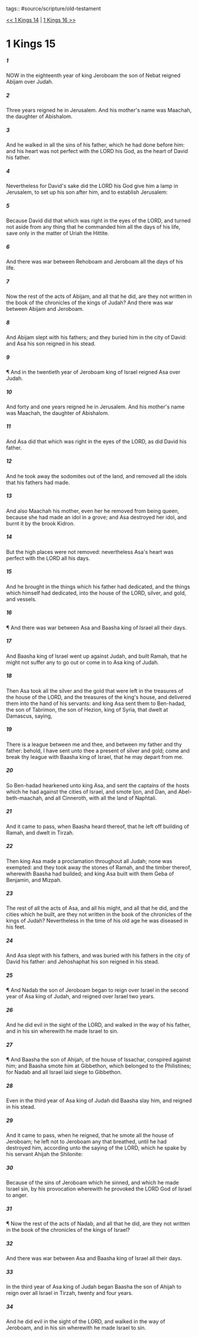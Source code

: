 tags:: #source/scripture/old-testament

[<< 1 Kings 14](old-testament/11_1_Kings/1_Kings_14.md) | [1 Kings 16 >>](old-testament/11_1_Kings/1_Kings_16.md)

# 1 Kings 15

##### 1

NOW in the eighteenth year of king Jeroboam the son of Nebat reigned Abijam over Judah.

##### 2

Three years reigned he in Jerusalem. And his mother's name was Maachah, the daughter of Abishalom.

##### 3

And he walked in all the sins of his father, which he had done before him: and his heart was not perfect with the LORD his God, as the heart of David his father.

##### 4

Nevertheless for David's sake did the LORD his God give him a lamp in Jerusalem, to set up his son after him, and to establish Jerusalem:

##### 5

Because David did that which was right in the eyes of the LORD, and turned not aside from any thing that he commanded him all the days of his life, save only in the matter of Uriah the Hittite.

##### 6

And there was war between Rehoboam and Jeroboam all the days of his life.

##### 7

Now the rest of the acts of Abijam, and all that he did, are they not written in the book of the chronicles of the kings of Judah? And there was war between Abijam and Jeroboam.

##### 8

And Abijam slept with his fathers; and they buried him in the city of David: and Asa his son reigned in his stead.

##### 9

¶ And in the twentieth year of Jeroboam king of Israel reigned Asa over Judah.

##### 10

And forty and one years reigned he in Jerusalem. And his mother's name was Maachah, the daughter of Abishalom.

##### 11

And Asa did that which was right in the eyes of the LORD, as did David his father.

##### 12

And he took away the sodomites out of the land, and removed all the idols that his fathers had made.

##### 13

And also Maachah his mother, even her he removed from being queen, because she had made an idol in a grove; and Asa destroyed her idol, and burnt it by the brook Kidron.

##### 14

But the high places were not removed: nevertheless Asa's heart was perfect with the LORD all his days.

##### 15

And he brought in the things which his father had dedicated, and the things which himself had dedicated, into the house of the LORD, silver, and gold, and vessels.

##### 16

¶ And there was war between Asa and Baasha king of Israel all their days.

##### 17

And Baasha king of Israel went up against Judah, and built Ramah, that he might not suffer any to go out or come in to Asa king of Judah.

##### 18

Then Asa took all the silver and the gold that were left in the treasures of the house of the LORD, and the treasures of the king's house, and delivered them into the hand of his servants: and king Asa sent them to Ben-hadad, the son of Tabrimon, the son of Hezion, king of Syria, that dwelt at Damascus, saying,

##### 19

There is a league between me and thee, and between my father and thy father: behold, I have sent unto thee a present of silver and gold; come and break thy league with Baasha king of Israel, that he may depart from me.

##### 20

So Ben-hadad hearkened unto king Asa, and sent the captains of the hosts which he had against the cities of Israel, and smote Ijon, and Dan, and Abel-beth-maachah, and all Cinneroth, with all the land of Naphtali.

##### 21

And it came to pass, when Baasha heard thereof, that he left off building of Ramah, and dwelt in Tirzah.

##### 22

Then king Asa made a proclamation throughout all Judah; none was exempted: and they took away the stones of Ramah, and the timber thereof, wherewith Baasha had builded; and king Asa built with them Geba of Benjamin, and Mizpah.

##### 23

The rest of all the acts of Asa, and all his might, and all that he did, and the cities which he built, are they not written in the book of the chronicles of the kings of Judah? Nevertheless in the time of his old age he was diseased in his feet.

##### 24

And Asa slept with his fathers, and was buried with his fathers in the city of David his father: and Jehoshaphat his son reigned in his stead.

##### 25

¶ And Nadab the son of Jeroboam began to reign over Israel in the second year of Asa king of Judah, and reigned over Israel two years.

##### 26

And he did evil in the sight of the LORD, and walked in the way of his father, and in his sin wherewith he made Israel to sin.

##### 27

¶ And Baasha the son of Ahijah, of the house of Issachar, conspired against him; and Baasha smote him at Gibbethon, which belonged to the Philistines; for Nadab and all Israel laid siege to Gibbethon.

##### 28

Even in the third year of Asa king of Judah did Baasha slay him, and reigned in his stead.

##### 29

And it came to pass, when he reigned, that he smote all the house of Jeroboam; he left not to Jeroboam any that breathed, until he had destroyed him, according unto the saying of the LORD, which he spake by his servant Ahijah the Shilonite:

##### 30

Because of the sins of Jeroboam which he sinned, and which he made Israel sin, by his provocation wherewith he provoked the LORD God of Israel to anger.

##### 31

¶ Now the rest of the acts of Nadab, and all that he did, are they not written in the book of the chronicles of the kings of Israel?

##### 32

And there was war between Asa and Baasha king of Israel all their days.

##### 33

In the third year of Asa king of Judah began Baasha the son of Ahijah to reign over all Israel in Tirzah, twenty and four years.

##### 34

And he did evil in the sight of the LORD, and walked in the way of Jeroboam, and in his sin wherewith he made Israel to sin.

